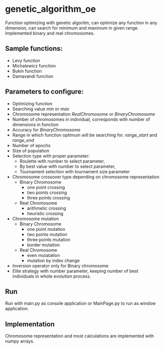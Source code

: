# genetic_algorithm_oe

Function optimizing with genetic algoritm, can optimize any function in any dimension, 
can search for minimum and maximum in given range. Implemented binary and real chromosomes.

## Sample functions:
  * Levy function
  * Michalewicz function
  * Bukin function
  * Damavandi function

## Parameters to configure:
  * Optimizing function
  * Searching value _min_ or _max_
  * Chromosome representation _RealChromosome_ or _BinaryChromosome_
  * Number of chromosomes in individual, corresponds with number of dimensions in function
  * Accuracy for _BinaryChromosome_
  * Range in which function optimum will be searching for. _range_start_ and _range_end_
  * Number of epochs
  * Size of population
  * Selection type with proper parameter: 
    + Roulette with number to select parameter, 
    + By best value with number to select parameter,
    + Tournament selection with tournament size parameter 
  * Chromosome crossover type depending on chromosome representation
    + Binary Chromosome
      + one point crossing
      + two points crossing
      + three points crossing
    + Real Chromosome
      + arithmetic crossing
      + heuristic crossing
  * Chromosome mutation
      + Binary Chromosome
        + one point mutation
        + two points mutation
        + three points mutation
        + border mutation
      + Real Chromosome
        + even mutatation
        + mutation by index change
  * Inversion operator only for Binary chromosome
  * Elite strategy with number parameter, keeping number of best individuals in whole evolution process.

## Run

Run with main.py as console application or MainPage.py to run as window application.

## Implementation

Chromosome representation and most calculations are implemented with numpy arrays.
